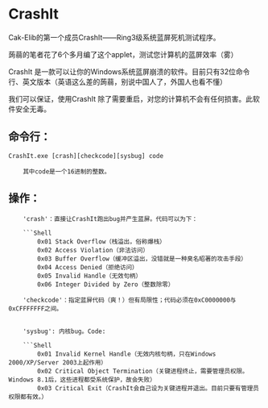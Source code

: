 # CrashIt
Cak-Elib的第一个成员CrashIt——Ring3级系统蓝屏死机测试程序。


蒟蒻的笔者花了6个多月编了这个applet，测试您计算机的蓝屏效率（雾）

CrashIt 是一款可以让你的Windows系统蓝屏崩溃的软件。目前只有32位命令行、英文版本（英语这么差的蒟蒻，别说中国人了，外国人也看不懂）

我们可以保证，使用CrashIt 除了需要重启，对您的计算机不会有任何损害。此软件安全无毒。

## 命令行：

	CrashIt.exe [crash][checkcode][sysbug] code

		其中code是一个16进制的整数。

## 操作：

		'crash'：直接让CrashIt跑出bug并产生蓝屏。代码可以为下：

		```Shell
			0x01 Stack Overflow（栈溢出，俗称爆栈）
			0x02 Access Violation（非法访问）
			0x03 Buffer Overflow（缓冲区溢出，没错就是一种臭名昭著的攻击手段）
			0x04 Access Denied（拒绝访问）
			0x05 Invalid Handle（无效句柄）
			0x06 Integer Divided by Zero（整数除零）

		'checkcode'：指定蓝屏代码（爽！）但有局限性；代码必须在0xC0000000与0xCFFFFFFF之间。


		'sysbug': 内核bug。Code:

		```Shell
			0x01 Invalid Kernel Handle（无效内核句柄，只在Windows 2000/XP/Server 2003上起作用）
			0x02 Critical Object Termination（关键进程终止，需要管理员权限。Windows 8.1后，这些进程都受系统保护，故会失败）
			0x03 Critical Exit（CrashIt会自己设为关键进程并退出。目前只要有管理员权限都有效。）
